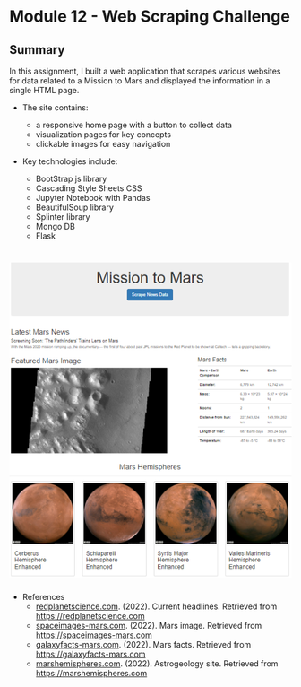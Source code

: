 # Module 12 - Web Scraping Challenge
## Summary

In this assignment, I built a web application that scrapes various websites for data related to a Mission to Mars and displayed the information in a single HTML page.  
- The site contains:
  - a responsive home page with a button to collect data
  - visualization pages for key concepts
  - clickable images for easy navigation

- Key technologies include:
  - BootStrap js library
  - Cascading Style Sheets CSS
  - Jupyter Notebook with Pandas
  - BeautifulSoup library
  - Splinter library
  - Mongo DB
  - Flask

# ![banner](Missions_to_Mars/images/mission.PNG)

- References
  - [redplanetscience.com](https://redplanetscience.com/). (2022). Сurrent headlines. Retrieved from https://redplanetscience.com
  - [spaceimages-mars.com](https://spaceimages-mars.com/). (2022). Mars image. Retrieved from https://spaceimages-mars.com  
  - [galaxyfacts-mars.com](https://galaxyfacts-mars.com/). (2022). Mars facts. Retrieved from https://galaxyfacts-mars.com
  - [marshemispheres.com](https://marshemispheres.com/). (2022). Astrogeology site. Retrieved from https://marshemispheres.com

